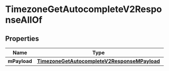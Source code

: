 

# TimezoneGetAutocompleteV2ResponseAllOf

## Properties

Name | Type | Description | Notes
------------ | ------------- | ------------- | -------------
**mPayload** | [**TimezoneGetAutocompleteV2ResponseMPayload**](TimezoneGetAutocompleteV2ResponseMPayload.md) |  | 




